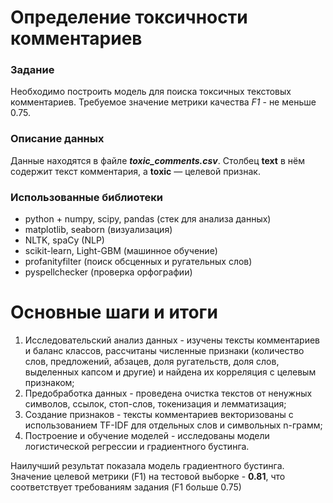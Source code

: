 # Определение токсичности комментариев

### Задание
Необходимо построить модель для поиска токсичных текстовых комментариев. Требуемое значение метрики качества *F1*  - не меньше 0.75. 


### Описание данных

Данные находятся в файле ***toxic_comments.csv***. Столбец **text** в нём содержит текст комментария, а **toxic** — целевой признак.

### Использованные библиотеки

- python + numpy, scipy, pandas (стек для анализа данных)
- matplotlib, seaborn (визуализация)
- NLTK, spaCy (NLP)
- scikit-learn, Light-GBM (машинное обучение)
- profanityfilter (поиск обсценных и ругательных слов)
- pyspellchecker (проверка орфографии)

# Основные шаги и итоги
1. Исследовательский анализ данных - изучены тексты комментариев и баланс классов, рассчитаны численные признаки (количество слов, предложений, абзацев, доля ругательств, доля слов, выделенных капсом и другие) и найдена их корреляция с целевым признаком;
2. Предобработка данных - проведена очистка текстов от ненужных символов, ссылок, стоп-слов, токенизация и лемматизация;
3. Создание признаков - тексты комментариев векторизованы с использованием TF-IDF для отдельных слов и символьных n-грамм;
4. Построение и обучение моделей - исследованы модели логистической регрессии и градиентного бустинга.

Наилучший результат показала модель градиентного бустинга. Значение целевой метрики (F1) на тестовой выборке - **0.81**, что соответствует требованиям задания (F1 больше 0.75)

